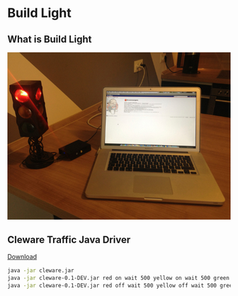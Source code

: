 Build Light
===========

What is Build Light
-------------------

![Build Light](picture/Build-Light.jpg)

Cleware Traffic Java Driver
---------------------------

[Download](https://raw.github.com/zutherb/build-light/master/bin/cleware.jar)

```bash
java -jar cleware.jar
java -jar cleware-0.1-DEV.jar red on wait 500 yellow on wait 500 green on
java -jar cleware-0.1-DEV.jar red off wait 500 yellow off wait 500 green off
```